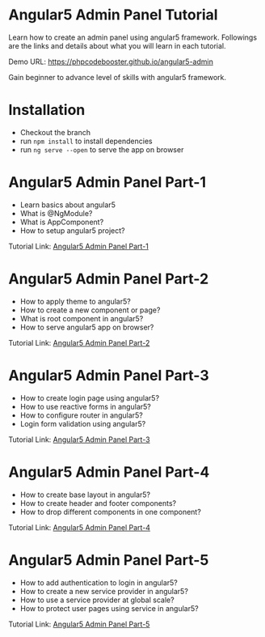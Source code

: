 # Angular5 Admin Panel Tutorial

Learn how to create an admin panel using angular5 framework. Followings are the links and details about
what you will learn in each tutorial.

Demo URL: https://phpcodebooster.github.io/angular5-admin

Gain beginner to advance level of skills with angular5 framework.

# Installation
- Checkout the branch
- run ``npm install`` to install dependencies
- run ``ng serve --open`` to serve the app on browser

 
# Angular5 Admin Panel Part-1
- Learn basics about angular5
- What is @NgModule?
- What is AppComponent?
- How to setup angular5 project?


Tutorial Link: [Angular5 Admin Panel Part-1](https://learn2torials.com/a/angular5-admin-panel-part-1)

# Angular5 Admin Panel Part-2
- How to apply theme to angular5?
- How to create a new component or page?
- What is root component in angular5?
- How to serve angular5 app on browser?

Tutorial Link: [Angular5 Admin Panel Part-2](https://learn2torials.com/a/angular5-admin-panel-part-2)

# Angular5 Admin Panel Part-3
- How to create login page using angular5?
- How to use reactive forms in angular5?
- How to configure router in angular5?
- Login form validation using angular5?

Tutorial Link: [Angular5 Admin Panel Part-3](https://learn2torials.com/a/angular5-admin-panel-part-3)


# Angular5 Admin Panel Part-4
- How to create base layout in angular5?
- How to create header and footer components?
- How to drop different components in one component?

Tutorial Link: [Angular5 Admin Panel Part-4](https://learn2torials.com/a/angular5-admin-panel-part-4)


# Angular5 Admin Panel Part-5
- How to add authentication to login in angular5?
- How to create a new service provider in angular5?
- How to use a service provider at global scale?
- How to protect user pages using service in angular5?

Tutorial Link: [Angular5 Admin Panel Part-5](https://learn2torials.com/a/angular5-admin-panel-part-5)

